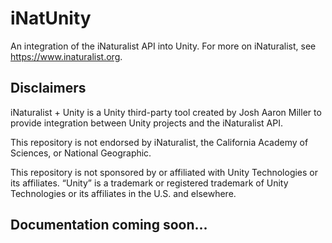 # iNatUnity
An integration of the iNaturalist API into Unity. For more on iNaturalist, see https://www.inaturalist.org.

## Disclaimers
iNaturalist + Unity is a Unity third-party tool created by Josh Aaron Miller to provide integration between Unity projects and the iNaturalist API.

This repository is not endorsed by iNaturalist, the California Academy of Sciences, or National Geographic.

This repository is not sponsored by or affiliated with Unity Technologies or its affiliates. “Unity” is a trademark or registered trademark of Unity Technologies or its affiliates in the U.S. and elsewhere.


## Documentation coming soon...
